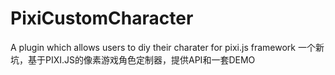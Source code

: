 # PixiCustomCharacter
A plugin which allows users to diy their charater for pixi.js framework
一个新坑，基于PIXI.JS的像素游戏角色定制器，提供API和一套DEMO
